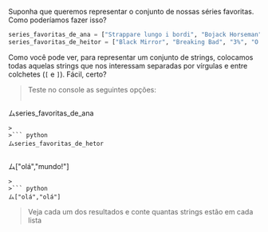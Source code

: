 Suponha que queremos representar o conjunto de nossas séries favoritas. Como poderíamos fazer isso?

```python
series_favoritas_de_ana = ["Strappare lungo i bordi", "Bojack Horseman", "Attack on Titan"]
series_favoritas_de_heitor = ["Black Mirror", "Breaking Bad", "3%", "O Gambito da Rainha"]
```

Como você pode ver, para representar um conjunto de strings, colocamos todas aquelas strings que nos interessam separadas por vírgulas e entre colchetes (`[` e `]`). Fácil, certo?

> Teste no console as seguintes opções:
>
>``` python
ムseries_favoritas_de_ana
```
>
>``` python
ムseries_favoritas_de_hetor
```
>
>``` python
ム["olá","mundo!"]
```
>
>``` python
ム["olá","olá"]
```
> Veja cada um dos resultados e conte quantas strings estão em cada lista


